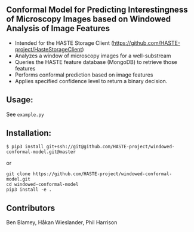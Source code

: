 ## Conformal Model for Predicting Interestingness of Microscopy Images based on Windowed Analysis of Image Features

- Intended for the HASTE Storage Client (https://github.com/HASTE-project/HasteStorageClient)
- Analyzes a window of microscopy images for a well-substream
- Queries the HASTE feature database (MongoDB) to retrieve those features
- Performs conformal prediction based on image features
- Applies specified confidence level to return a binary decision.

## Usage:

See `example.py`

## Installation:

```
$ pip3 install git+ssh://git@github.com/HASTE-project/windowed-conformal-model.git@master
```

or 

```
git clone https://github.com/HASTE-project/windowed-conformal-model.git
cd windowed-conformal-model
pip3 install -e .
```

## Contributors

Ben Blamey,
Håkan Wieslander,
Phil Harrison
